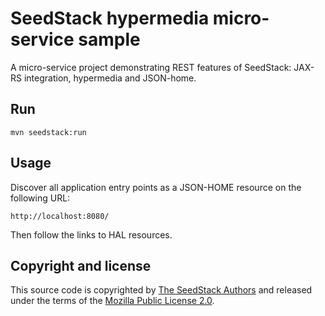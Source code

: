 # SeedStack hypermedia micro-service sample

A micro-service project demonstrating REST features of SeedStack: JAX-RS integration, hypermedia and JSON-home.

## Run

    mvn seedstack:run

## Usage

Discover all application entry points as a JSON-HOME resource on the following URL:

    http://localhost:8080/

Then follow the links to HAL resources.

## Copyright and license

This source code is copyrighted by [The SeedStack Authors](https://github.com/seedstack/seedstack/blob/master/AUTHORS) and
released under the terms of the [Mozilla Public License 2.0](https://www.mozilla.org/MPL/2.0/). 

